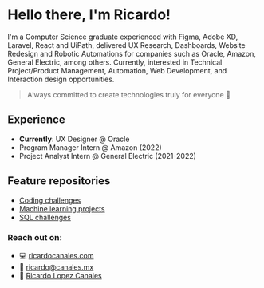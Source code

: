 # Hello there, I'm Ricardo!
I'm a Computer Science graduate experienced with Figma, Adobe XD, Laravel, React and UiPath, delivered UX Research, Dashboards, Website Redesign and Robotic Automations for companies such as Oracle, Amazon, General Electric, among others. Currently, interested in Technical Project/Product Management, Automation, Web Development, and Interaction design opportunities. 
> Always committed to create technologies truly for everyone 🤩
## Experience
* **Currently**: UX Designer @ Oracle
* Program Manager Intern @ Amazon (2022)
* Project Analyst Intern @ General Electric (2021-2022)

## Feature repositories
+ [Coding challenges](https://github.com/ricardocanales00/Coding-challenges)
+ [Machine learning projects](https://github.com/ricardocanales00/Machine-Learning)
+ [SQL challenges](https://github.com/ricardocanales00/SQL-Challenges)

### Reach out on:
- 💻 [ricardocanales.com](https://www.ricardocanales.com)
- 📩 ricardo@canales.mx
- 💼 [Ricardo Lopez Canales](http://linkedin.com/in/ricardolpzca/)
